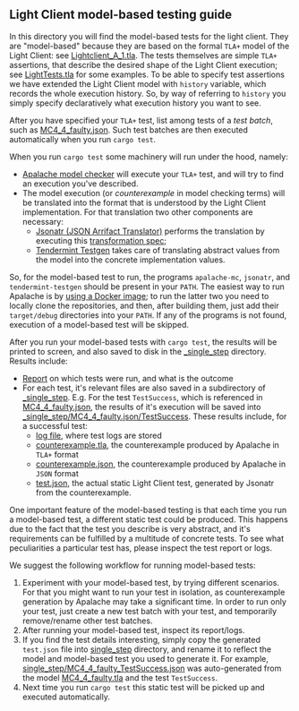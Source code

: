 ## Light Client model-based testing guide

In this directory you will find the model-based tests for the light client. 
They are "model-based" because they are based on the formal `TLA+` model of the Light Client: see [Lightclient_A_1.tla](../../../../docs/spec/lightclient/verification/Lightclient_A_1.tla).
The tests themselves are simple `TLA+` assertions, that describe the desired shape of the Light Client execution; 
see [LightTests.tla](LightTests.tla) for some examples. 
To be able to specify test assertions we have extended the Light Client model with `history` variable, 
which records the whole execution history. 
So, by way of referring to `history` you simply specify declaratively what execution history you want to see.

After you have specified your `TLA+` test, list among tests of a _test batch_, such as [MC4_4_faulty.json](MC4_4_faulty.json). 
Such test batches are then executed automatically when you run `cargo test`.

When you run `cargo test` some machinery will run under the hood, namely:
* [Apalache model checker](https://github.com/informalsystems/apalache) 
  will execute your `TLA+` test, and will try to find an execution you've described.
* The model execution (or _counterexample_ in model checking terms) 
  will be translated into the format that is understood by the Light Client implementation.
  For that translation two other components are necessary:
  * [Jsonatr (JSON Arrifact Translator)](https://github.com/informalsystems/jsonatr) 
    performs the translation by executing this [transformation spec](_jsonatr-lib/apalache_to_lite_test.json);
  * [Tendermint Testgen](https://github.com/informalsystems/tendermint-rs/tree/master/testgen)
  takes care of translating abstract values from the model into the concrete implementation values.
  
So, for the model-based test to run, the programs `apalache-mc`, `jsonatr`, and `tendermint-testgen` 
should be present in your `PATH`. The easiest way to run Apalache is by [using a Docker image](https://github.com/informalsystems/apalache/blob/unstable/docs/manual.md#useDocker); 
to run the latter two you need to locally clone the repositories, and then, 
after building them, just add their `target/debug` directories into your `PATH`. 
If any of the programs is not found, execution of a model-based test will be skipped.

After you run your model-based tests with `cargo test`, the results will be printed to screen, 
and also saved to disk in the [_single_step](_single_step) directory.
Results include:
* [Report](_single_step/_report) on which tests were run, and what is the outcome
* For each test, it's relevant files are also saved in a subdirectory of [_single_step](_single_step). 
  E.g. For the test `TestSuccess`, which is referenced in [MC4_4_faulty.json](MC4_4_faulty.json), 
  the results of it's execution will be saved into [_single_step/MC4_4_faulty.json/TestSuccess](_single_step/MC4_4_faulty.json/TestSuccess).
  These results include, for a successful test:
  * [log file](_single_step/MC4_4_faulty.json/TestSuccess/_log), where test logs are stored
  * [counterexample.tla](_single_step/MC4_4_faulty.json/TestSuccess/counterexample.tla), 
  the counterexample produced by Apalache in `TLA+` format
  * [counterexample.json](_single_step/MC4_4_faulty.json/TestSuccess/counterexample.json), 
  the counterexample produced by Apalache in `JSON` format
  * [test.json](_single_step/MC4_4_faulty.json/TestSuccess/test.json), 
  the actual static Light Client test, generated by Jsonatr from the counterexample.
       
One important feature of the model-based testing is that each time you run a model-based test, 
a different static test could be produced. This happens due to the fact that the test you describe
is very abstract, and it's requirements can be fulfilled by a multitude of concrete tests. 
To see what peculiarities a particular test has, please inspect the test report or logs.

We suggest the following workflow for running model-based tests:

1. Experiment with your model-based test, by trying different scenarios. 
For that you might want to run your test in isolation, 
as counterexample generation by Apalache may take a significant time. 
In order to run only your test, just create a new test batch with your test, 
and temporarily remove/rename other test batches.
2. After running your model-based test, inspect its report/logs. 
3. If you find the test details interesting, simply copy the generated `test.json` file 
into [single_step](single_step) directory, and rename it to reflect the model and model-based test you used to generate it.
For example, [single_step/MC4_4_faulty_TestSuccess.json](single_step/MC4_4_faulty_TestSuccess.json) 
was auto-generated from the model [MC4_4_faulty.tla](MC4_4_faulty.tla) and the test `TestSuccess`.
4. Next time you run `cargo test` this static test will be picked up and executed automatically.

 